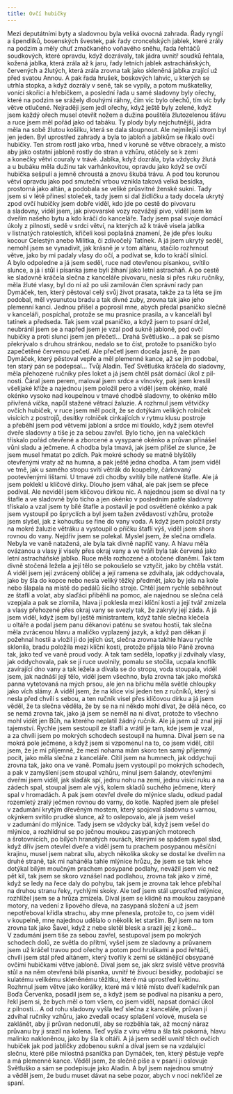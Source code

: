 ```yaml
---
title: Ovčí hubičky
---
```


  

Mezi deputátními byty a sladovnou byla veliká ovocná zahrada. Řady rynglí a špendlíků, bosenských švestek, pak řady croncelských jablek, které zrály na podzim a měly chuť zmačkaného voňavého sněhu, řada řehtáčů soudkových, které opravdu, když dozrávaly, tak jádra uvnitř soudků řehtala, kožená jablka, která zrála až k jaru, řady letních jablek astracháňských, červených a žlutých, která zrála zrovna tak jako skleněná jablka zrající už před svatou Annou. A pak řada hrušek, boskových lahvic, u kterých se utrhla stopka, a když dozrály v seně, tak se vypily, a potom muškatelky, vonící skořicí a hřebíčkem, a poslední řada u samé sladovny byly ořechy, které na podzim se srážely dlouhými ráhny, čím víc bylo ořechů, tím víc byly větve otlučené. Nejraději jsem jedl ořechy, když ještě byly zelené, když jsem každý ořech musel otevřít nožem a dužina pouštěla žlutozelenou šťávu a ruce jsem měl pořád jako od tabáku. Ty plody byly nejchutnější, jádra měla na sobě žlutou košilku, která se dala sloupnout. Ale nejmilejší strom byl jen jeden. Byl uprostřed zahrady a byla to jabloň a jablkům se říkalo ovčí hubičky. Ten strom rostl jako vrba, hned v koruně se větve obracely, a místo aby jako ostatní jabloně rostly do stran a vzhůru, otáčely se k zemi a konečky větví couraly v trávě. Jablka, když dozrála, byla vždycky žlutá a u bubáku měla dužinu tak varhánkovitou, opravdu jako když se ovčí hubička sešpulí a jemně chroustá a znovu škubá trávu. A pod tou korunou větví opravdu jako pod smuteční vrbou vznikla taková velká besídka, prostorná jako altán, a podobala se veliké průsvitné ženské sukni. Tady jsem si v létě přinesl stoleček, tady jsem si dal židličku a tady docela ukrytý zpod ovčí hubičky jsem dobře viděl, kdo jde po cestě do pivovaru a sladovny, viděl jsem, jak pivovarské vozy rozvážejí pivo, viděl jsem ke dveřím našeho bytu a kdo kráčí do kanceláře. Tady jsem psal svoje domácí úkoly z pilnosti, sedě v srdci větví, na kterých až k trávě visela jablka v listnatých ratolestích, křičeli kosi poplašná znamení, že jde přes louku kocour Celestýn anebo Militka, či zdivočelý Tatínek. A já jsem ukrytý seděl, nemohl jsem se vynadivit, jak krásně je v tom altánu, stačilo rozhrnout větve, jako by mi padaly vlasy do očí, a podívat se, kdo to kráčí silnicí. A bylo odpoledne a já jsem seděl, ruce nad otevřenou písankou, svítilo slunce, a já i stůl i písanka jsme byli žíhaní jako letní astracháň. A po cestě ke sladovně kráčela slečna z kanceláře pivovaru, nesla si přes ruku ručníky, měla žluté vlasy, byl do ní až po uši zamilován člen správní rady pan Dymáček, ten, který pěstoval celý svůj život prasata, takže za ta léta se jim podobal, měl vysunutou bradu a tak divné zuby, zrovna tak jako jeho plemenní kanci. Jednou přišel a poprosil mne, abych předal psaníčko slečně v kanceláři, pospíchal, protože se mu prasnice prasila, a v kanceláři byl tatínek a předseda. Tak jsem vzal psaníčko, a když jsem to psaní držel, neubránil jsem se a napřed jsem je vzal pod sukně jabloně, pod ovčí hubičky a proti slunci jsem jen přečetl… Drahá Světluško… a pak se písmo překrývalo s druhou stránkou, nedalo se to číst, protože to psaníčko bylo zapečetěné červenou pečetí. Ale přečetl jsem docela jasně, že pan Dymáček, který pěstoval vepře a měl plemenné kance, až se jim podobal, ten starý pán se podepsal… Tvůj Aladin. Teď Světluška kráčela do sladovny, měla přehozené ručníky přes loket a já jsem chtěl psát domácí úkol z pil­nosti. Čáral jsem perem, maloval jsem srdce a vlnovky, pak jsem kreslil všelijaké kříže a najednou jsem položil pero a viděl jsem okénko, malé okénko vysoko nad koupelnou v tmavé chodbě sladovny, to okénko mělo přivřená víčka, napůl stažené větrací žaluzie. A rozhrnul jsem větvičky ovčích hubiček, v ruce jsem měl pocit, že se dotýkám velikých rolniček visících z postrojů, desítky rolniček cinkajících v rytmu klusu postroje a přeběhl jsem pod větvemi jabloní a srdce mi tlouklo, když jsem otevřel dveře sladovny a tiše je za sebou zavřel. Bylo ticho, jen na valečkách třískalo pořád otevřené a zborcené a vysypané okénko a průvan přinášel vůni sladu a ječmene. A chodba byla tmavá, jak jsem přišel ze slunce, že jsem musel hmatat po zdích. Pak mokré schody se matně blyštěly otevřenými vraty až na humna, a pak ještě jedna chodba. A tam jsem viděl ve tmě, jak u samého stropu svítí větrák do koupelny, čárkovaný pootevřenými lištami. U tmavé zdi chodby svítily bíle natřené štafle. Ale já jsem poklekl u klíčové dírky. Dlouho jsem váhal, ale pak jsem se přece podíval. Ale neviděl jsem klíčovou dírkou nic. A najednou jsem se díval na ty štafle a ve sladovně bylo ticho a jen okénko v posledním patře sladovny třískalo a vzal jsem ty bílé štafle a postavil je pod osvětlené okénko a pak jsem vystoupil po špryclích a byl jsem tažen zvědavostí vzhůru, protože jsem slyšel, jak z kohoutku se řine do vany voda. A když jsem položil prsty na mokré žaluzie větráku a vystoupil o příčku štaflí výš, viděl jsem shora rovnou do vany. Nejdřív jsem se polekal. Myslel jsem, že slečna omdlela. Nebyla ve vaně natažená, ale byla tak divně napříč vany. A hlavu měla ovázanou a vlasy jí visely přes okraj vany a ve tváři byla tak červená jako letní astracháňské jablko. Ruce měla rozhozené a otočené dlaněmi. Tak tam divně stočená ležela a její tělo se pokoušelo se vztyčit, jako by chtěla vstát. A viděl jsem její zvrácený obličej a její ramena se zdvihala, jak oddychovala, jako by šla do kopce nebo nesla veliký těžký předmět, jako by jela na kole nebo šlapala na místě do pedálů šicího stroje. Chtěl jsem rychle seběhnout ze štaflí a volat, aby slaďáci přiběhli na pomoc, ale najednou se slečna celá vzepjala a pak se zlomila, hlava jí poklesla mezi klíční kosti a její tvář zmizela a vlasy přehozené přes okraj vany se svezly tak, že zakryly její záda. A já jsem viděl, když jsem byl ještě ministrantem, když tahle slečna klečela u oltáře a podal jsem panu děkanovi paténu se svatou hostií, tak slečna měla zvrácenou hlavu a maličko vyplazený jazyk, a když pan děkan jí požehnal hostii a vložil ji do jejích úst, slečna zrovna takhle hlavu rychle sklonila, bradu položila mezi klíční kosti, protože přijala tělo Páně zrovna tak, jako teď ve vaně proud vody. A tak tam seděla, lopatky jí zdvihaly vlasy, jak oddychovala, pak se jí ruce uvolnily, pomalu se stočila, ucpala knoflík zavírající dno vany a tak ležela a dívala se do stropu, voda stoupala, viděl jsem, jak nadnáší její tělo, viděl jsem všechno, byla zrovna tak jako mořská panna vytetovaná na mých prsou, ale jen na břichu měla světlé chloupky jako vích slámy. A viděl jsem, že na klice visí jeden ten z ručníků, který si nesla před chvílí s sebou, a ten ručník visel přes klíčovou dírku a já jsem věděl, že ta slečna věděla, že by se na ni někdo mohl dívat, že dělá něco, co se nemá zrovna tak, jako já jsem se neměl na ni dívat, protože to všechno mohl vidět jen Bůh, na kterého neplatil žádný ručník. Ale já jsem už znal její tajemství. Rychle jsem sestoupil ze štaflí a vrátil je tam, kde jsem je vzal, a za chvíli jsem po mokrých schodech sestoupil na humna. Díval jsem se na mokrá pole ječmene, a když jsem si vzpomenul na to, co jsem viděl, cítil jsem, že je mi příjemně, že mezi nohama mám skoro ten samý příjemný pocit, jako měla slečna z kanceláře. Cítil jsem na humnech, jak oddychuji zrovna tak, jako ona ve vaně. Pomalu jsem vystoupil po mokrých schodech, a pak v zamyšlení jsem stoupal vzhůru, minul jsem šalandy, otevřenými dveřmi jsem viděl, jak slaďák spí, jednu nohu na zemi, jednu visící ruku a na zádech spal, stoupal jsem ale výš, kolem skladů suchého ječmene, který spal v hromadách. A pak jsem otevřel dveře do mlýnice sladu, odkud padal rozemletý zralý ječmen rovnou do varny, do kotle. Napřed jsem ale přešel v zadumání krytým dřevěným mostem, který spojoval sladovnu s varnou, okýnkem svítilo prudké slunce, až to oslepovalo, ale já jsem vešel v zadumání do mlýnice. Tady jsem se vždycky bál, když jsem vešel do mlýnice, a rozhlídnul se po ječnou moukou zasypaných motorech a šrotovnících, po bílých hranatých rourách, kterými se spádem sypal slad, když dřív jsem otevřel dveře a viděl jsem tu prachem posypanou měsíční krajinu, musel jsem nabrat sílu, abych několika skoky se dostal ke dveřím na druhé straně, tak mi naháněla tahle mlýnice hrůzu, že jsem se tak lehce dotýkal bílým moučným prachem posypané podlahy, nevážil jsem víc než pět kil, tak jsem se skoro vznášel nad podlahou, zrovna tak jako v zimě, když se ledy na řece daly do pohybu, tak jsem je zrovna tak lehce přebíhal na druhou stranu řeky, rychlými skoky. Ale teď jsem stál uprostřed mlýnice, rozhlížel jsem se a hrůza zmizela. Díval jsem se klidně na moukou zasypané motory, na vedení z lipového dřeva, na zasypaná složení a už jsem nepotřeboval křídla strachu, aby mne přenesla, protože to, co jsem viděl v koupelně, mne najednou udělalo o několik let starším. Byl jsem na tom zrovna tak jako Šavel, když z nebe sletěl blesk a srazil jej z koně… V zadumání jsem tiše za sebou zavřel, sestupoval jsem po mokrých schodech dolů, ze světla do přítmí, vyšel jsem ze sladovny a průvanem jsem už kráčel travou pod ořechy a potom pod hruškami a pod řehtáči, chvíli jsem stál před altánem, který tvořily k zemi se sklánějící obsypané ovčími hubičkami větve jabloně. Díval jsem se, jak skrz svislé větve prosvítá stůl a na něm otevřená bílá písanka, uvnitř té živoucí besídky, podobající se kulatému velikému skleněnému těžítku, které má uprostřed květinu. Rozhrnul jsem větve jako korálky, které má v létě místo dveří kadeřník pan Boďa Červenka, posadil jsem se, a když jsem se podíval na písanku a pero, řekl jsem si, že bych měl o tom všem, co jsem viděl, napsat domácí úkol z pilnosti… A od rohu sladovny vyšla teď slečna z kanceláře, průvan jí zdvíhal ručníky vzhůru, jako zvedali ocasy splašení volové, musela se zaklánět, aby ji průvan nedonutil, aby se rozběhla tak, až mocný náraz průvanu by ji srazil na kolena. Teď vyšla z víru větru a šla tak pokorná, hlavu malinko nakloněnou, jako by šla k oltáři. A já jsem seděl uvnitř těch ovčích hubiček jak pod jablíčky zdobenou sukní a díval jsem se na vzdalující slečnu, které píše milostná psaníčka pan Dymáček, ten, který pěstuje vepře a má plemenné kance. Věděl jsem, že slečně píše a v psaní ji oslovuje Světluško a sám se podepisuje jako Aladin. A byl jsem najednou smutný a věděl jsem, že budu muset dávat na sebe pozor, abych v noci nekřičel ze spaní.
